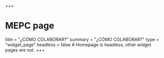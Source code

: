 +++
# MEPC page
title = "¿CÓMO COLABORAR?"
summary = "¿CÓMO COLABORAR?"
type = "widget_page"
headless = false  # Homepage is headless, other widget pages are not.
+++
